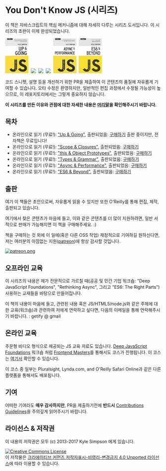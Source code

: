 # You Don't Know JS (시리즈)

이 책은 자바스크립트의 핵심 메커니즘에 대해 자세히 다루는 시리즈 도서입니다. 이 시리즈의 초판이 이제 완성되었습니다.

<a href="http://www.ebooks.com/1993212/you-don-t-know-js-up-going/simpson-kyle/"><img src="up %26 going/cover.jpg" width="75"></a>&nbsp;
<a href="http://www.ebooks.com/1647631/you-don-t-know-js-scope-closures/simpson-kyle/"><img src="scope %26 closures/cover.jpg" width="75"></a>&nbsp;
<a href="http://www.ebooks.com/1734321/you-don-t-know-js-this-object-prototypes/simpson-kyle/"><img src="this %26 object prototypes/cover.jpg" width="75"></a>&nbsp;
<a href="http://www.ebooks.com/1935541/you-don-t-know-js-types-grammar/simpson-kyle/"><img src="types %26 grammar/cover.jpg" width="75"></a>&nbsp;
<a href="http://www.ebooks.com/1977375/you-don-t-know-js-async-performance/simpson-kyle/"><img src="async %26 performance/cover.jpg" width="75"></a>&nbsp;
<a href="http://www.ebooks.com/2481820/you-don-t-know-js-es6-beyond/simpson-kyle/"><img src="es6 %26 beyond/cover.jpg" width="75"></a>

코드 스니펫, 설명 등을 개선하기 위한 PR을 제출하여 이 콘텐츠의 품질에 자유롭게 기여할 수 있습니다. 오타 수정은 환영하지만, 일반적인 편집 과정에서 수정될 가능성이 높으므로, 이 레포지토리에서는 그렇게 중요하지 않습니다.

**이 시리즈를 만든 이유와 관점에 대한 자세한 내용은 [머리말](preface.md)을 확인해주시기 바랍니다.**

## 목차

* 온라인으로 읽기 (무료!): ["Up & Going"](up\%20&\%20going/README.md#you-dont-know-js-up--going), 출판되었음: [구매하기](http://www.ebooks.com/1993212/you-don-t-know-js-up-going/simpson-kyle/) 출판 중이지만, 전자책은 무료입니다!
* 온라인으로 읽기 (무료!): ["Scope & Closures"](scope\%20&\%20closures/README.md#you-dont-know-js-scope--closures), 출판되었음: [구매하기](http://www.ebooks.com/1647631/you-don-t-know-js-scope-closures/simpson-kyle/)
* 온라인으로 읽기 (무료!): ["this & Object Prototypes"](this\%20&\%20object\%20prototypes/README.md#you-dont-know-js-this--object-prototypes), 출판되었음: [구매하기](http://www.ebooks.com/1734321/you-don-t-know-js-this-object-prototypes/simpson-kyle/)
* 온라인으로 읽기 (무료!): ["Types & Grammar"](types\%20&\%20grammar/README.md#you-dont-know-js-types--grammar), 출판되었음: [구매하기](http://www.ebooks.com/1935541/you-don-t-know-js-types-grammar/simpson-kyle/)
* 온라인으로 읽기 (무료!): ["Async & Performance"](async\%20&\%20performance/README.md#you-dont-know-js-async--performance), 출판되었음: [구매하기](http://www.ebooks.com/1977375/you-don-t-know-js-async-performance/simpson-kyle/)
* 온라인으로 읽기 (무료!): ["ES6 & Beyond"](es6\%20&\%20beyond/README.md#you-dont-know-js-es6--beyond), 출판되었음: [구매하기](http://www.ebooks.com/2481820/you-don-t-know-js-es6-beyond/simpson-kyle/)

## 출판

여기 이 책들은 초안으로써, 자유롭게 읽을 수 있지만 또한 O'Reilly를 통해 편집, 제작, 출판되고 있습니다.

여기에서 찾은 콘텐츠가 마음에 들고, 이와 같은 콘텐츠를 더 많이 지원하려면, 일반 서적으로 판매가 가능해지면 이 책을 구매해주세요. :)

책을 구매하는 것 외에 이 일에(혹은 다른 OSS 작업) 재정적으로 기여하길 원하신다면, 저는 여러분의 아낌없는 지원([patreon](https://www.patreon.com/getify))에 항상 감사할 것입니다.

<a href="https://www.patreon.com/getify">[![patreon.png](https://c5.patreon.com/external/logo/become_a_patron_button.png)](https://www.patreon.com/getify)</a>

## 오프라인 교육

이 시리즈의 내용은 제가 전문적으로 가르칠 때(공공 및 민간 기업 워크숍: "Deep JavaScript Foundations", "Rethinking Async", 그리고 "ES6: The Right Parts") 사용하는 교재들을 바탕으로 만들어집니다.

이 책의 내용이 마음에 들고, 관련된 내용 혹은 JS/HTML5/node.js와 같은 주제에 대한 교육(워크숍)과 관련하여 저에게 연락하고 싶다면, 다음의 이메일을 통해 연락해주시기 바랍니다. : getify @ gmail

## 온라인 교육

주문형 비디오 형식으로 제공되는 JS 교육 자료도 있습니다. [Deep JavaScript Foundations](https://frontendmasters.com/courses/javascript-foundations/) 워크숍 처럼  [Frontend Masters](https://FrontendMasters.com)를 통해서도 코스가 진행됩니다. 이 코스는 [여기서](https://frontendmasters.com/kyle-simpson/) 확인할 수 있습니다.

이 코스 중 일부는 Pluralsight, Lynda.com, and O'Reilly Safari Online과 같은 다른 플랫폼을 통해서도 배포됩니다.

## 기여

어떠한 기여라도 **매우 감사하지만**, PR을 제출하기전에 **반드시** [Contributions Guidelines](CONTRIBUTING.md)을 주의깊게 읽어주시기 바랍니다.

## 라이선스 & 저작권

이 내용의 저작권은 모두 (c) 2013-2017 Kyle Simpson 에게 있습니다.

<a rel="license" href="http://creativecommons.org/licenses/by-nc-nd/4.0/"><img alt="Creative Commons License" style="border-width:0" src="https://i.creativecommons.org/l/by-nc-nd/4.0/88x31.png" /></a><br />이 저작물은 <a rel="license" href="http://creativecommons.org/licenses/by-nc-nd/4.0/">크리에이티브 커먼즈 저작자표시-비영리-변경금지 4.0 Unported 라이선스</a>에 따라 이용할 수 있습니다.
